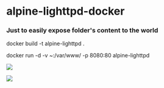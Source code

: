 # alpine-lighttpd-docker

### Just to easily expose folder's content to the world

docker build -t alpine-lighttpd .

docker run -d -v ~:/var/www/ -p 8080:80 alpine-lighttpd

[![](https://images.microbadger.com/badges/image/smuellner/alpine-lighttpd.svg)](http://microbadger.com/images/smuellner/alpine-lighttpd "Get your own image badge on microbadger.com")

[![](https://images.microbadger.com/badges/version/smuellner/alpine-lighttpd.svg)](http://microbadger.com/images/smuellner/alpine-lighttpd "Get your own version badge on microbadger.com")
